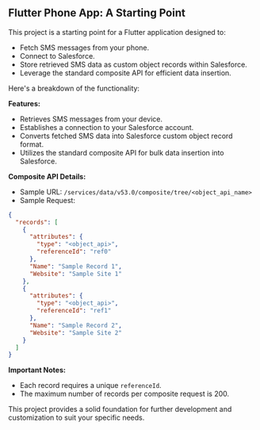 ## Flutter Phone App: A Starting Point

This project is a starting point for a Flutter application designed to:

* Fetch SMS messages from your phone.
* Connect to Salesforce.
* Store retrieved SMS data as custom object records within Salesforce.
* Leverage the standard composite API for efficient data insertion.

Here's a breakdown of the functionality:

**Features:**

* Retrieves SMS messages from your device.
* Establishes a connection to your Salesforce account.
* Converts fetched SMS data into Salesforce custom object record format.
* Utilizes the standard composite API for bulk data insertion into Salesforce.

**Composite API Details:**

* Sample URL: `/services/data/v53.0/composite/tree/<object_api_name>`
* Sample Request:

```json
{
  "records": [
    {
      "attributes": {
        "type": "<object_api>",
        "referenceId": "ref0"
      },
      "Name": "Sample Record 1",
      "Website": "Sample Site 1"
    },
    {
      "attributes": {
        "type": "<object_api>",
        "referenceId": "ref1"
      },
      "Name": "Sample Record 2",
      "Website": "Sample Site 2"
    }
  ]
}
```

**Important Notes:**

* Each record requires a unique `referenceId`.
* The maximum number of records per composite request is 200.

This project provides a solid foundation for further development and customization to suit your specific needs.
